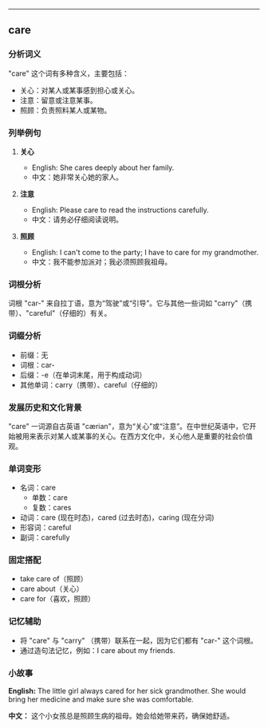 
---------------
## care
### 分析词义
"care" 这个词有多种含义，主要包括：
- 关心：对某人或某事感到担心或关心。
- 注意：留意或注意某事。
- 照顾：负责照料某人或某物。

### 列举例句
1. **关心**
   - English: She cares deeply about her family.
   - 中文：她非常关心她的家人。

2. **注意**
   - English: Please care to read the instructions carefully.
   - 中文：请务必仔细阅读说明。

3. **照顾**
   - English: I can't come to the party; I have to care for my grandmother.
   - 中文：我不能参加派对；我必须照顾我祖母。

### 词根分析
词根 "car-" 来自拉丁语，意为“驾驶”或“引导”。它与其他一些词如 "carry"（携带）、"careful"（仔细的）有关。

### 词缀分析
- 前缀：无
- 词根：car-
- 后缀：-e（在单词末尾，用于构成动词）
- 其他单词：carry（携带）、careful（仔细的）

### 发展历史和文化背景
"care" 一词源自古英语 "cærian"，意为“关心”或“注意”。在中世纪英语中，它开始被用来表示对某人或某事的关心。在西方文化中，关心他人是重要的社会价值观。

### 单词变形
- 名词：care
  - 单数：care
  - 复数：cares
- 动词：care (现在时态)，cared (过去时态)，caring (现在分词)
- 形容词：careful
- 副词：carefully

### 固定搭配
- take care of（照顾）
- care about（关心）
- care for（喜欢，照顾）

### 记忆辅助
- 将 "care" 与 "carry" （携带）联系在一起，因为它们都有 "car-" 这个词根。
- 通过造句法记忆，例如：I care about my friends.

### 小故事
**English:**
The little girl always cared for her sick grandmother. She would bring her medicine and make sure she was comfortable.

**中文：**
这个小女孩总是照顾生病的祖母。她会给她带来药，确保她舒适。

